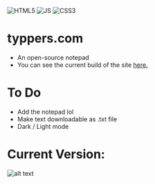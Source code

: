 ![HTML5](https://img.shields.io/badge/html5-%23E34F26.svg?style=for-the-badge&logo=html5&logoColor=white)
![JS](https://img.shields.io/badge/JavaScript-323330?style=for-the-badge&logo=javascript&logoColor=F7DF1E)
![CSS3](https://img.shields.io/badge/css3-%231572B6.svg?style=for-the-badge&logo=css3&logoColor=white)

# typpers.com
* An open-source notepad
* You can see the current build of the site [here.](https://typpers.netlify.app/)

# To Do
* Add the notepad lol
* Make text downloadable as .txt file
* Dark / Light mode

# Current Version:
![alt text](https://media.discordapp.net/attachments/988296406144008212/1040876566944677928/Screenshot_2022-11-12_013007.png?width=1407&height=676)
